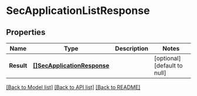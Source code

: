 # SecApplicationListResponse

## Properties
Name | Type | Description | Notes
------------ | ------------- | ------------- | -------------
**Result** | [**[]SecApplicationResponse**](SecApplication-response.md) |  | [optional] [default to null]

[[Back to Model list]](../README.md#documentation-for-models) [[Back to API list]](../README.md#documentation-for-api-endpoints) [[Back to README]](../README.md)


